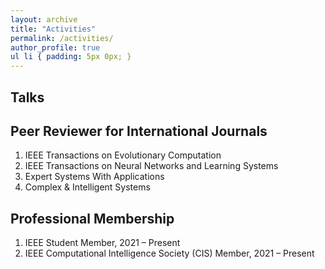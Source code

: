 ```yaml
---
layout: archive
title: "Activities"
permalink: /activities/
author_profile: true
ul li { padding: 5px 0px; }
---
```


## Talks
<ol>


</ol>

## Peer Reviewer for International Journals
<ol>
<li> IEEE Transactions on Evolutionary Computation </li>
<li> IEEE Transactions on Neural Networks and Learning Systems </li>
<li> Expert Systems With Applications </li>
<li> Complex & Intelligent Systems  </li>
</ol>


## Professional Membership
<ol>
<li> IEEE Student Member, 2021 – Present </li>
<li> IEEE Computational Intelligence Society (CIS) Member, 2021 – Present </li>
</ol>
